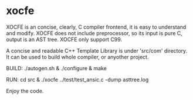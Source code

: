 xocfe
=====

XOCFE is an concise, clearly, C compiler frontend, it is easy to understand and 
modify. XOCFE does not include preprocessor, so its input is pure C, output is 
an AST tree. XOCFE only support C99.

A concise and readable C++ Template Library is under 'src/com' directory. It can be used to 
build whole compiler, or anyother project.

BUILD: ./autogen.sh & ./configure & make

RUN: cd src & ./xocfe ../test/test_ansic.c -dump asttree.log

Enjoy the code.
